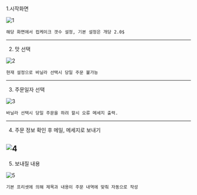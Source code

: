 1.시작화면

![1](https://github.com/elcrity/ktlPP/blob/main/CupCakeAddFunction/1.jpg)
``` 
해당 화면에서 컵케이크 갯수 설정, 기본 설정은 개당 2.0$
```
---

2. 맛 선택

![2](https://github.com/elcrity/ktlPP/blob/main/CupCakeAddFunction/2.jpg)

``` 
현재 설정으로 바닐라 선택시 당일 주문 불가능
```
---

3. 주문일자 선택

![3](https://github.com/elcrity/ktlPP/blob/main/CupCakeAddFunction/3.jpg)

``` 
바닐라 선택시 당일 주문을 하려 할시 오류 메세지 출력.
```
---
4. 주문 정보 확인 후 메일, 메세지로 보내기

![4](https://github.com/elcrity/ktlPP/blob/main/CupCakeAddFunction/4.jpg)
---
5. 보내질 내용

![5](https://github.com/elcrity/ktlPP/blob/main/CupCakeAddFunction/5.jpg)
``` 
기본 프리셋에 의해 제목과 내용이 주문 내역에 맞춰 자동으로 작성
```

